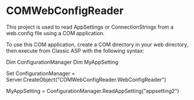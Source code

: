 # COMWebConfigReader
This project is used to read AppSettings or ConnectionStrings from a web.config file using a COM application.  

To use this COM application, create a COM directory in your web directory, then execute from Classic ASP with 
the following syntax:

Dim ConfigurationManager
Dim MyAppSetting

Set ConfigurationManager = Server.CreateObject("COMWebConfigReader.WebConfigReader")

MyAppSetting = ConfigurationManager.ReadAppSetting("appsetting2")

